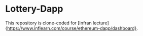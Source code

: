 # Lottery-Dapp
This repository is clone-coded for [Infran lecture]{https://www.inflearn.com/course/ethereum-dapp/dashboard}.
